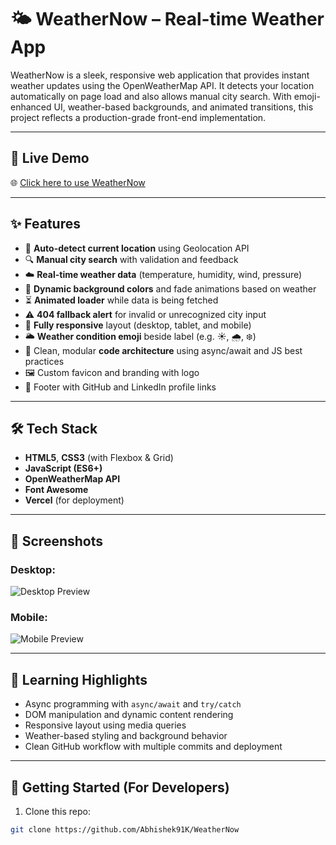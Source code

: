 # 🌤️ WeatherNow – Real-time Weather App

WeatherNow is a sleek, responsive web application that provides instant weather updates using the OpenWeatherMap API. It detects your location automatically on page load and also allows manual city search. With emoji-enhanced UI, weather-based backgrounds, and animated transitions, this project reflects a production-grade front-end implementation.

---

## 🔗 Live Demo

🌐 [Click here to use WeatherNow](https://weather-now-three-tawny.vercel.app/)

---

## ✨ Features

- 📍 **Auto-detect current location** using Geolocation API
- 🔍 **Manual city search** with validation and feedback
- ☁️ **Real-time weather data** (temperature, humidity, wind, pressure)
- 🎨 **Dynamic background colors** and fade animations based on weather 
- ⏳ **Animated loader** while data is being fetched
- ⚠️ **404 fallback alert** for invalid or unrecognized city input
- 📱 **Fully responsive** layout (desktop, tablet, and mobile)
- 🌥️ **Weather condition emoji** beside label (e.g. ☀️, 🌧️, ❄️)
- 🧠 Clean, modular **code architecture** using async/await and JS best practices
- 🖼️ Custom favicon and branding with logo
- 🔗 Footer with GitHub and LinkedIn profile links

---

## 🛠️ Tech Stack

- **HTML5**, **CSS3** (with Flexbox & Grid)
- **JavaScript (ES6+)**
- **OpenWeatherMap API**
- **Font Awesome**
- **Vercel** (for deployment)

---

## 📸 Screenshots

### Desktop:
![Desktop Preview](https://github.com/user-attachments/assets/3bbedb4d-6ae2-4756-9361-1fe2ae3e1afc)

### Mobile:
![Mobile Preview](https://github.com/user-attachments/assets/96782165-f974-498f-94a0-cf6d0c031ed0)

---

## 🧠 Learning Highlights

- Async programming with `async/await` and `try/catch`
- DOM manipulation and dynamic content rendering
- Responsive layout using media queries
- Weather-based styling and background behavior
- Clean GitHub workflow with multiple commits and deployment

---

## 🚀 Getting Started (For Developers)

1. Clone this repo:
```bash
git clone https://github.com/Abhishek91K/WeatherNow


